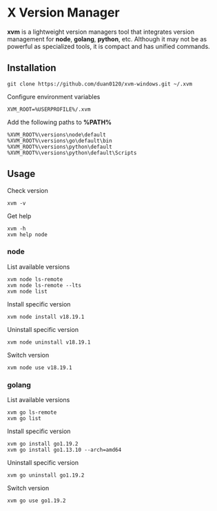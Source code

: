 # X Version Manager

**xvm** is a lightweight version managers tool that integrates version management for **node**, **golang**, **python**, etc. Although it may not be as powerful as specialized tools, it is compact and has unified commands.

## Installation

```
git clone https://github.com/duan0120/xvm-windows.git ~/.xvm
```

Configure environment variables
```
XVM_ROOT=%USERPROFILE%/.xvm
```
Add the following paths to **%PATH%**

```
%XVM_ROOT%\versions\node\default
%XVM_ROOT%\versions\go\default\bin
%XVM_ROOT%\versions\python\default
%XVM_ROOT%\versions\python\default\Scripts
```

## Usage

Check version

```
xvm -v
```

Get help

```
xvm -h
xvm help node
```

### node

List available versions

```
xvm node ls-remote
xvm node ls-remote --lts
xvm node list
```

Install specific version

```
xvm node install v18.19.1
```

Uninstall specific version

```
xvm node uninstall v18.19.1
```

Switch version

```
xvm node use v18.19.1
```

### golang

List available versions

```
xvm go ls-remote
xvm go list
```

Install specific version

```
xvm go install go1.19.2
xvm go install go1.13.10 --arch=amd64
```

Uninstall specific version

```
xvm go uninstall go1.19.2
```

Switch version

```
xvm go use go1.19.2
```